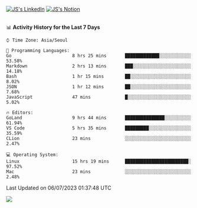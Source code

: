 
[![JS's LinkedIn](https://img.shields.io/badge/LinkedIn-blue?style=for-the-badge&logo=linkedin)](https://www.linkedin.com/in/jaeseung-lee-5a2a32139/) 
[![JS's Notion](https://img.shields.io/badge/Notion-black?style=for-the-badge&logo=notion)](https://bit.ly/ljswiki1) <br><br>
<!-- ![JS's GitHub stats](https://github-readme-stats-lemon-five.vercel.app/api?username=tkxkd0159&hide=contribs,prs,stars,issues&show_icons=true&theme=react&include_all_commits=true)   -->
<!-- ![Top Langs](https://github-readme-stats-lemon-five.vercel.app/api/top-langs/?username=tkxkd0159&layout=compact&hide=jupyter%20notebook,scss,html,css&langs_count=10)  -->


<!--START_SECTION:waka-->
📊 **Activity History for the Last 7 Days** 

```text
⌚︎ Time Zone: Asia/Seoul

💬 Programming Languages: 
Go                       8 hrs 25 mins       █████████████░░░░░░░░░░░░   53.58% 
Markdown                 2 hrs 13 mins       ███░░░░░░░░░░░░░░░░░░░░░░   14.18% 
Bash                     1 hr 15 mins        ██░░░░░░░░░░░░░░░░░░░░░░░   8.02% 
JSON                     1 hr 12 mins        ██░░░░░░░░░░░░░░░░░░░░░░░   7.68% 
JavaScript               47 mins             █░░░░░░░░░░░░░░░░░░░░░░░░   5.02%

🔥 Editors: 
GoLand                   9 hrs 44 mins       ███████████████░░░░░░░░░░   61.94% 
VS Code                  5 hrs 35 mins       █████████░░░░░░░░░░░░░░░░   35.59% 
CLion                    23 mins             ░░░░░░░░░░░░░░░░░░░░░░░░░   2.47%

💻 Operating System: 
Linux                    15 hrs 19 mins      ████████████████████████░   97.52% 
Mac                      23 mins             ░░░░░░░░░░░░░░░░░░░░░░░░░   2.48%

```


 Last Updated on 06/07/2023 01:37:48 UTC
<!--END_SECTION:waka-->

<a href="https://github.com/tkxkd0159/dsalgo">
  <img align="center" src="https://github-readme-stats-lemon-five.vercel.app/api/pin/?username=tkxkd0159&repo=dsalgo&theme=react" />
</a>


<!---
- 🔭 I’m currently working on ...
- 🌱 I’m currently learning blockchain and distributed network
- 👯 I’m looking to collaborate on ...
- 🤔 I’m looking for help with ...
- 💬 Ask me about ...
- 📫 How to reach me: ...
- 😄 Pronouns: ...
- ⚡ Fun fact: ...
-->
